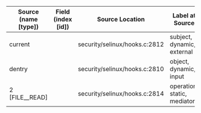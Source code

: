 | Source (name [type]) | Field (index [id]) | Source Location               | Label at Source             |
|----------------------|--------------------|-------------------------------|-----------------------------|
| current              |                    | security/selinux/hooks.c:2812 | subject, dynamic, external  |
| dentry               |                    | security/selinux/hooks.c:2810 | object, dynamic, input      |
| 2 [FILE__READ]       |                    | security/selinux/hooks.c:2814 | operation, static, mediator |